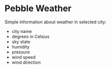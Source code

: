 # Pebble Weather
Simple information about weather in selected city:
- city name
- degrees in Celsius
- sky state
- humidity
- pressure
- wind speed
- wind direction

[](https://github.com/karcio/pebbleWeather/blob/master/resources/images/screenshot)
